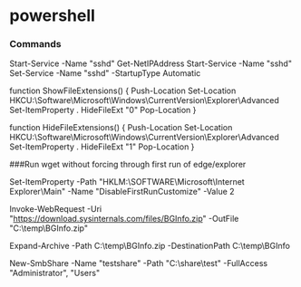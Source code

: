 # powershell

### Commands
Start-Service -Name "sshd"
Get-NetIPAddress
Start-Service -Name "sshd"
Set-Service -Name "sshd" -StartupType Automatic

function ShowFileExtensions() 
{
    Push-Location
    Set-Location HKCU:\Software\Microsoft\Windows\CurrentVersion\Explorer\Advanced
    Set-ItemProperty . HideFileExt "0"
    Pop-Location
}

function HideFileExtensions() 
{
    Push-Location
    Set-Location HKCU:\Software\Microsoft\Windows\CurrentVersion\Explorer\Advanced
    Set-ItemProperty . HideFileExt "1"
    Pop-Location
}

###Run wget without forcing through first run of edge/explorer

Set-ItemProperty -Path "HKLM:\SOFTWARE\Microsoft\Internet Explorer\Main" -Name "DisableFirstRunCustomize" -Value 2

Invoke-WebRequest -Uri "https://download.sysinternals.com/files/BGInfo.zip" -OutFile "C:\temp\BGInfo.zip"

Expand-Archive -Path C:\temp\BGInfo.zip -DestinationPath C:\temp\BGInfo


New-SmbShare -Name "testshare" -Path "C:\share\test" -FullAccess "Administrator", "Users"
